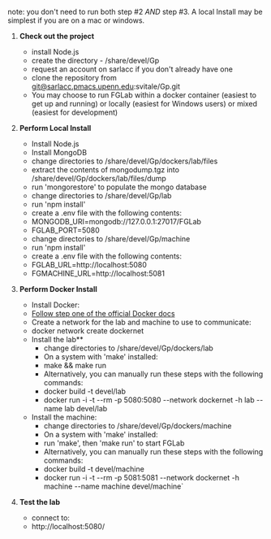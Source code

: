 note: you don't need to run both step #2 <i>AND</i> step #3.  A local Install may be simplest if you are on a mac or windows.

1. **Check out the project**
	- install Node.js
	- create the directory - /share/devel/Gp
	- request an account on sarlacc if you don't already have one
 	- clone the repository from  git@sarlacc.pmacs.upenn.edu:svitale/Gp.git 
	- You may choose to run FGLab within a docker container (easiest to get up and running) or locally (easiest for Windows users) or mixed (easiest for development)

2. **Perform Local Install**
	- Install Node.js
	- Install MongoDB
	- change directories to /share/devel/Gp/dockers/lab/files
	- extract the contents of mongodump.tgz into /share/devel/Gp/dockers/lab/files/dump
	- run 'mongorestore' to populate the mongo database
	- change directories to /share/devel/Gp/lab
	- run 'npm install'
	- create a .env file with the following contents:
	- MONGODB_URI=mongodb://127.0.0.1:27017/FGLab
	- FGLAB_PORT=5080
	- change directories to /share/devel/Gp/machine
	- run 'npm install'
	- create a .env file with the following contents:
	- FGLAB_URL=http://localhost:5080
	- FGMACHINE_URL=http://localhost:5081

3. **Perform Docker Install**
	- Install Docker:
	- [Follow step one of the official Docker docs](https://docs.docker.com/engine/getstarted/step_one/)
	- Create a network for the lab and machine to use to communicate:
	- docker network create dockernet
	- Install the lab**
    	- change directories to /share/devel/Gp/dockers/lab
    	- On a system with 'make' installed:
    	- make && make run
    	- Alternatively, you can manually run these steps with the following commands:
    	- docker build -t devel/lab
    	- docker run -i -t --rm -p 5080:5080 --network dockernet -h lab --name lab devel/lab
    - Install the machine: 
	    - change directories to /share/devel/Gp/dockers/machine
      	- On a system with 'make' installed:
    	- run 'make', then 'make run' to start FGLab
    	- Alternatively, you can manually run these steps with the following commands:
    	- docker build -t devel/machine
    	- docker run -i -t --rm -p 5081:5081 --network dockernet -h machine --name machine devel/machine`


3. **Test the lab**
	- connect to:
	- http://localhost:5080/

